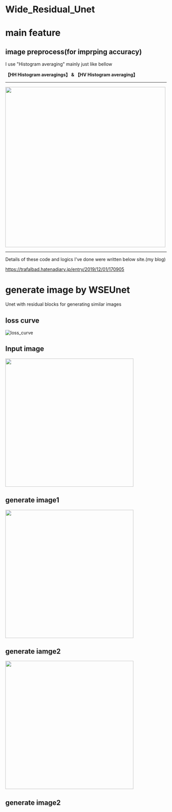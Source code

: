 # Wide_Residual_Unet


# main feature

## image preprocess(for imprping accuracy)

I use "Histogram averaging" mainly just like bellow


<b>【HH Histogram averagings】 & 【HV Histogram averaging】</b>
<hr>

<img src="https://user-images.githubusercontent.com/48679574/98444008-8659d080-2152-11eb-9c47-07feccc88cee.png" width="500px">

<hr>




Details of these code and logics I've done were written below site.(my blog)

https://trafalbad.hatenadiary.jp/entry/2019/12/01/170905



# generate image by WSEUnet
Unet with residual blocks for generating similar images


## loss curve

![loss_curve](https://user-images.githubusercontent.com/48679574/98444055-e3ee1d00-2152-11eb-9ad4-a75bd3659177.png)



## Input image

<img src="https://user-images.githubusercontent.com/48679574/98444065-f8321a00-2152-11eb-934d-3f14722065f2.png" width="400px">


## generate image1

<img src="https://user-images.githubusercontent.com/48679574/98444075-0b44ea00-2153-11eb-8398-7762cff25291.png" width="400px">


## generate iamge2 

<img src="https://user-images.githubusercontent.com/48679574/98444082-17c94280-2153-11eb-8ddd-727d217fdfab.png" width="400px">



## generate image2

